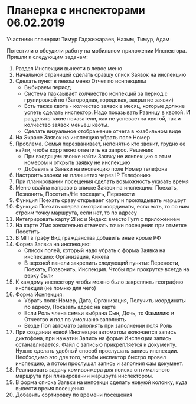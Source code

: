 # Планерка с инспекторами 06.02.2019 

Участники планерки: Тимур Гаджижараев, Назым, Тимур, Адам

Потестили о обсудили работу на мобильном приложении Инспектора. Пришли к следующим задачам:

1. Раздел Инспекции вынести в левое меню
2. Начальной страницей сделать сразщу списк Заявок на инспекцию
3. Сделать пункт в левом меню Отчет по иснпекциям
    * Выбираем период
    * Система пазкаывает колчиество иснпекций за период с групировкой по (Загородная, городская, закрытие заявки)
    * Есть также квота - колчество заявок в месяц, которые должне успеть сделать инспектор. Надо показывать Разницу в квотой. И разделять такие показатели, как не успевает за квотой, так и колчество заявок меньеш квоты.
    * Сделать визуальное отображение отчета в юзабильном виде
4. На Экране Заявок на инспекцию убрать поле Номер
5. Проблема. Семья перезванивает, непонятно кто звонит, трудно ее найти, чтобы корртекно ответить на запрос. Решения:
    * При входящем звонке найти Заявку не иснпекцию с этим номером и открыть заявку не инспекцию
    * Добавить в Заявки на инспекцию поле Номер телефона
6. Настроить звонки на планшетах через IP Телефонию
7. При планировании посещения сделать возможность указать время
8. Меню свайпа направо в списке Заявок на инспекцию: Поехать, Позвонить, Посетить/Не посещать, Перенести
9. Функция Поехать сразу открывает карту и прокладывать маршрут
10. Функция Поехать сперва смотрит координаты, если есть, то по ним строим точку маршрута, если нет, то по адресу
10. Интегрировать карту 2Гис и Яндекс вместо Гугл с приложением
10. На карте 2Гис желательно отмечать точки посещения при отметке Посетить
11. В МП в графу Вид гражданства добавить иные кроме РФ
12. Форма Заявка на инспекцию:
    * Список полей, который надо убрать с форма Заявка на инспекцию: Организация, Анкета
    * В верхней панели закрепить следующий пункты: Перенести, Поехать, Позвонить, Инспекция. Чтобы при прокрутке всегда на верху были
13. К каждому инспектору чтобы можно было закреплять географию инспекций (не помню для чего)
14. Форма Иснпекция:
    * Убрать поля: Номер, Дата, Организация, Получить координаты по адресу, Показать адрес на карте
    * Если Роль члена семьи выбрана Сын, Дочь, то Фамилию и Отчество и пол по умолчаню заполнять
    * Везде Пол автомато заполнять при заполнении поля Роль
15. При создании новой Инспекции автоматом включается запись диктофона, при нажатии Запись на форме Инспекции запись останавливается. Файл с записью прикрепляется к документу. Нужно сделать удобный способ прослушать запись инспекции. Необходимо это для того, чтобы инспектор быстро провел инспекцию, а потом прослушал запись и заполнил сам документ.
16. Реализовать задачу комивояжера для поиска оптимального маршрута при плнаировании маршрута инспектором.
17. В форма списка Заявки на инпсекци сделать новуюй колонку, куда вывести время посещения
18. Добавить сортировку по времени посещения 
